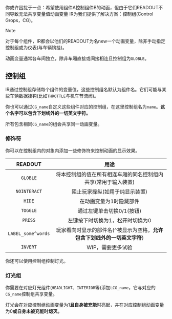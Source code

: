 你或许困扰于一点：希望使用组件A控制组件B的动画，但由于它们READOUT不同导致无法共享变量值动画变量
IR为我们提供了解决方案：控制组(Control Grops，CG)。

>[!NOTE]
> 对于每个组件，IR都会以他们的READOUT为名new一个动画变量，除非手动指定控制组或为仪表(与车辆钩挂)。
> 
> 动画变量通常各车间独立，除非车厢直接或间接相连且控制组为`GLOBLE`。

## 控制组

IR通过控制组存储每个组件的变量值，这些控制组名默认为组件名。它们可能与某些车辆数据挂钩(比如`THROTTLE`与机车节流阀)。

你也可以通过`CG_name`自定义这些组件对应的控制组，在这里控制组名为`name`。**这个名字可以包含下划线外的一切英文字符。**

所有包含相同`CG_name`的组会共享同一动画变量。

### 修饰符
你可以在控制组内的对象内添加一些修饰符来控制动画的显示效果。

|      READOUT       |                     用途                     |
|:------------------:|:------------------------------------------:|
|      `GLOBLE`      |      将本控制组的值在所有相连车厢的同名控制组内共享(常用于输入装置)      |
|    `NOINTERACT`    |              阻止玩家操纵(如用于纯显示装置)              |
|       `HIDE`       |                在动画变量为1时隐藏部件                |
|      `TOGGLE`      |              通过左键单击切换0/1(按钮)               |
|      `PRESS`       |             左键按下时切换为1，松开时切换为0              |
| `LABEL_some^words` | 玩家看向时显示的部件名(`^`被显示为空格，**允许包含下划线外的一切英文字符**) |
|      `INVERT`      |                 WIP，需要更多试验                 |

你还可以使用控制组控制灯光。

### 灯光组

你需要在对应灯光组件(`HEADLIGHT`、`INTERIOR`等)添加`LCG_name`，它与对应的`CG_name`控制组共享变量。

灯光会在对应控制组动画变量为1**且自身被充能**时亮起，并在对应控制组动画变量为0**或自身未被充能时熄灭。**